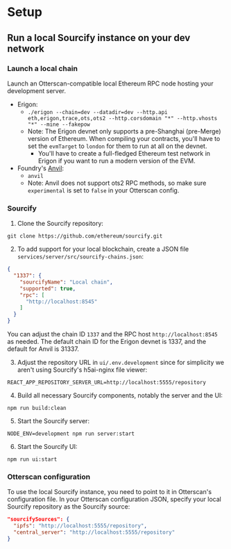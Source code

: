 # Setup

## Run a local Sourcify instance on your dev network

### Launch a local chain

Launch an Otterscan-compatible local Ethereum RPC node hosting your development server.

- Erigon:
  - `./erigon --chain=dev --datadir=dev --http.api eth,erigon,trace,ots,ots2 --http.corsdomain "*" --http.vhosts "*" --mine --fakepow`
  - Note: The Erigon devnet only supports a pre-Shanghai (pre-Merge) version of Ethereum. When compiling your contracts, you'll have to set the `evmTarget` to `london` for them to run at all on the devnet.
    - You'll have to create a full-fledged Ethereum test network in Erigon if you want to run a modern version of the EVM.
- Foundry's [Anvil](https://book.getfoundry.sh/reference/anvil/):
  - `anvil`
  - Note: Anvil does not support ots2 RPC methods, so make sure `experimental` is set to `false` in your Otterscan config.

### Sourcify

1. Clone the Sourcify repository:

```shell
git clone https://github.com/ethereum/sourcify.git
```

2. To add support for your local blockchain, create a JSON file `services/server/src/sourcify-chains.json`:

```json
{
  "1337": {
    "sourcifyName": "Local chain",
    "supported": true,
    "rpc": [
      "http://localhost:8545"
    ]
  }
}
```

You can adjust the chain ID `1337` and the RPC host `http://localhost:8545` as needed. The default chain ID for the Erigon devnet is 1337, and the default for Anvil is 31337.

3. Adjust the repository URL in `ui/.env.development` since for simplicity we aren't using Sourcify's h5ai-nginx file viewer:

```shell
REACT_APP_REPOSITORY_SERVER_URL=http://localhost:5555/repository
```

4. Build all necessary Sourcify components, notably the server and the UI:

```shell
npm run build:clean
```

5. Start the Sourcify server:

```shell
NODE_ENV=development npm run server:start
```

6. Start the Sourcify UI:

```shell
npm run ui:start
```

### Otterscan configuration

To use the local Sourcify instance, you need to point to it in Otterscan's configuration file.
In your Otterscan configuration JSON, specify your local Sourcify repository as the Sourcify source:

```json
"sourcifySources": {
  "ipfs": "http://localhost:5555/repository",
  "central_server": "http://localhost:5555/repository"
}
```
